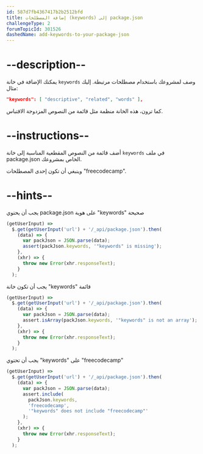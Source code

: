 ```yaml
---
id: 587d7fb4367417b2b2512bfd
title: إضافة المصطلحات (keywords) إلى package.json
challengeType: 2
forumTopicId: 301526
dashedName: add-keywords-to-your-package-json
---
```


# --description--

يمكنك الإضافة في خانة `keywords` وصف لمشروعك باستخدام مصطلحات مرتبطة. إليك مثال:

```json
"keywords": [ "descriptive", "related", "words" ],
```

كما ترون، هذه الخانة منظمة مثل قائمة من النصوص المزدوجة الاقتباس.

# --instructions--

أضف قائمة من النصوص المقطعية المناسبة إلى خانة `keywords` في ملف package.json الخاص بمشروعك.

وينبغي أن تكون إحدى المصطلحات "freecodecamp".

# --hints--

يجب أن يحتوي package.json على هوية "keywords" صحيحة

```js
(getUserInput) =>
  $.get(getUserInput('url') + '/_api/package.json').then(
    (data) => {
      var packJson = JSON.parse(data);
      assert(packJson.keywords, '"keywords" is missing');
    },
    (xhr) => {
      throw new Error(xhr.responseText);
    }
  );
```

يجب أن تكون خانة "keywords" قائمة

```js
(getUserInput) =>
  $.get(getUserInput('url') + '/_api/package.json').then(
    (data) => {
      var packJson = JSON.parse(data);
      assert.isArray(packJson.keywords, '"keywords" is not an array');
    },
    (xhr) => {
      throw new Error(xhr.responseText);
    }
  );
```

يجب أن تحتوي "keywords" على "freecodecamp"

```js
(getUserInput) =>
  $.get(getUserInput('url') + '/_api/package.json').then(
    (data) => {
      var packJson = JSON.parse(data);
      assert.include(
        packJson.keywords,
        'freecodecamp',
        '"keywords" does not include "freecodecamp"'
      );
    },
    (xhr) => {
      throw new Error(xhr.responseText);
    }
  );
```

